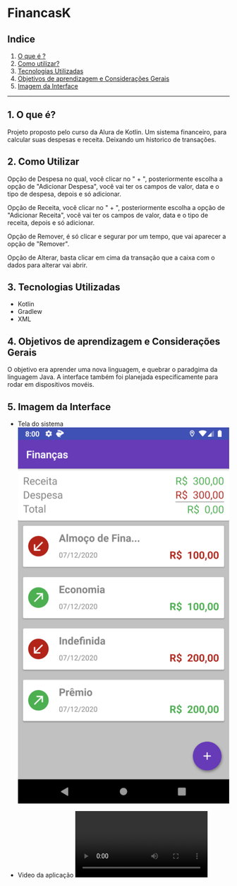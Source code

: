 # FinancasK

## Indice
1. [O que é ?](#1-o-que-é)
2. [Como utilizar?](#2-como-utilizar) 
3. [Tecnologias Utilizadas](#3-tecnologias-utilizadas)
4. [Objetivos de aprendizagem e Considerações Gerais](#4-objetivos-de-aprendizagem-e-considerações-gerais)
5. [Imagem da Interface](#5-imagem-da-interface)

* * * 
## 1. O que é?

Projeto proposto pelo curso da Alura de Kotlin. Um sistema financeiro, para calcular suas despesas e receita.
Deixando um historico de transações.

## 2. Como Utilizar

Opção de Despesa no qual, você clicar no " + ", posteriormente escolha a opção de "Adicionar Despesa", você vai ter os campos de valor, data e o tipo de despesa, depois e só adicionar.

Opção de Receita, você clicar no " + ", posteriormente escolha a opção de "Adicionar Receita", você vai ter os campos de valor, data e o tipo de receita, depois e só adicionar.

Opção de Remover, é só clicar e segurar por um tempo, que vai aparecer a opção de "Remover".

Opção de Alterar, basta clicar em cima da transação que a caixa com o dados para alterar vai abrir.

## 3. Tecnologias Utilizadas

* Kotlin
* Gradlew
* XML

## 4. Objetivos de aprendizagem e Considerações Gerais

O objetivo era aprender uma nova linguagem, e quebrar o paradgima da linguagem Java.
A interface também foi planejada especificamente para rodar em dispositivos movéis.

## 5. Imagem da Interface

- Tela do sistema ![Tela do sistema](/img/Screenshot_1607378452.png)

- Video da aplicação ![Video da aplicação](/img/FinancaK.mp4)
